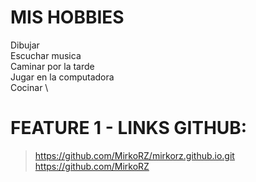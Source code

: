 # MIS HOBBIES
Dibujar \
Escuchar musica \
Caminar por la tarde \
Jugar en la computadora \
Cocinar \
# FEATURE 1 - LINKS GITHUB:
> https://github.com/MirkoRZ/mirkorz.github.io.git 
> https://github.com/MirkoRZ

